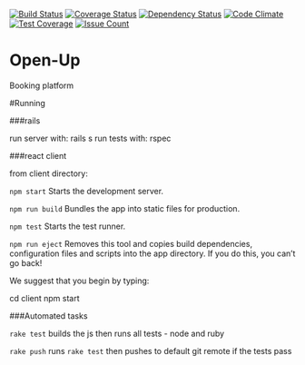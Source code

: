 [![Build Status](https://travis-ci.org/joejknowles/Open-Up.svg?branch=master)](https://travis-ci.org/joejknowles/Open-Up)
[![Coverage Status](https://coveralls.io/repos/github/joejknowles/Open-Up/badge.svg?branch=master)](https://coveralls.io/github/joejknowles/Open-Up?branch=master)
[![Dependency Status](https://gemnasium.com/badges/github.com/joejknowles/Open-Up.svg)](https://gemnasium.com/github.com/joejknowles/Open-Up)
[![Code Climate](https://codeclimate.com/github/joejknowles/Open-Up/badges/gpa.svg)](https://codeclimate.com/github/joejknowles/Open-Up)
[![Test Coverage](https://codeclimate.com/github/joejknowles/Open-Up/badges/coverage.svg)](https://codeclimate.com/github/joejknowles/Open-Up/coverage)
[![Issue Count](https://codeclimate.com/github/joejknowles/Open-Up/badges/issue_count.svg)](https://codeclimate.com/github/joejknowles/Open-Up)

# Open-Up
Booking platform

#Running

###rails

run server with: rails s
run tests with: rspec

###react client

  from client directory:

  `npm start`
    Starts the development server.

  `npm run build`
    Bundles the app into static files for production.

  `npm test`
    Starts the test runner.

  `npm run eject`
    Removes this tool and copies build dependencies, configuration files
    and scripts into the app directory. If you do this, you can’t go back!

We suggest that you begin by typing:

  cd client
  npm start

###Automated tasks

  `rake test`
    builds the js then runs all tests - node and ruby

  `rake push`
    runs `rake test` then pushes to default git remote if the tests pass
